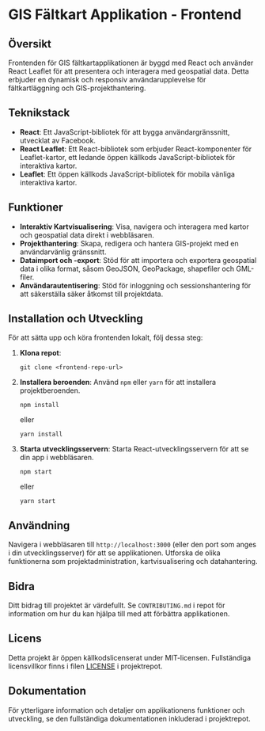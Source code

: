 # GIS Fältkart Applikation - Frontend

## Översikt
Frontenden för GIS fältkartapplikationen är byggd med React och använder React Leaflet för att presentera och interagera med geospatial data. Detta erbjuder en dynamisk och responsiv användarupplevelse för fältkartläggning och GIS-projekthantering.

## Teknikstack
- **React**: Ett JavaScript-bibliotek för att bygga användargränssnitt, utvecklat av Facebook.
- **React Leaflet**: Ett React-bibliotek som erbjuder React-komponenter för Leaflet-kartor, ett ledande öppen källkods JavaScript-bibliotek för interaktiva kartor.
- **Leaflet**: Ett öppen källkods JavaScript-bibliotek för mobila vänliga interaktiva kartor.

## Funktioner
- **Interaktiv Kartvisualisering**: Visa, navigera och interagera med kartor och geospatial data direkt i webbläsaren.
- **Projekthantering**: Skapa, redigera och hantera GIS-projekt med en användarvänlig gränssnitt.
- **Dataimport och -export**: Stöd för att importera och exportera geospatial data i olika format, såsom GeoJSON, GeoPackage, shapefiler och GML-filer.
- **Användarautentisering**: Stöd för inloggning och sessionshantering för att säkerställa säker åtkomst till projektdata.

## Installation och Utveckling
För att sätta upp och köra frontenden lokalt, följ dessa steg:

1. **Klona repot**:
    ```
    git clone <frontend-repo-url>
    ```

2. **Installera beroenden**:
    Använd `npm` eller `yarn` för att installera projektberoenden.
    ```
    npm install
    ```
    eller
    ```
    yarn install
    ```

3. **Starta utvecklingsservern**:
    Starta React-utvecklingsservern för att se din app i webbläsaren.
    ```
    npm start
    ```
    eller
    ```
    yarn start
    ```

## Användning
Navigera i webbläsaren till `http://localhost:3000` (eller den port som anges i din utvecklingsserver) för att se applikationen. Utforska de olika funktionerna som projektadministration, kartvisualisering och datahantering.

## Bidra
Ditt bidrag till projektet är värdefullt. Se `CONTRIBUTING.md` i repot för information om hur du kan hjälpa till med att förbättra applikationen.

## Licens
Detta projekt är öppen källkodslicenserat under MIT-licensen. Fullständiga licensvillkor finns i filen [LICENSE](LICENSE) i projektrepot.

## Dokumentation
För ytterligare information och detaljer om applikationens funktioner och utveckling, se den fullständiga dokumentationen inkluderad i projektrepot.
